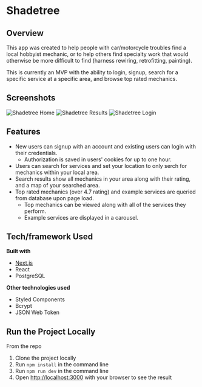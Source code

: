# Shadetree #

## Overview ##
This app was created to help people with car/motorcycle troubles find a local hobbyist mechanic, or to help others find specialty work that would otherwise be more difficult to find (harness rewiring, retrofitting, painting).

This is currently an MVP with the ability to login, signup, search for a specific service at a specific area, and browse top rated mechanics.

## Screenshots ##
![Shadetree Home](https://shadetree-project.s3-us-west-1.amazonaws.com/Shadetree_home.png)
![Shadetree Results](https://shadetree-project.s3-us-west-1.amazonaws.com/Shadetree_results.png)
![Shadetree Login](https://shadetree-project.s3-us-west-1.amazonaws.com/Shadetree_login.png)

## Features ##
- New users can signup with an account and existing users can login with their credentials.
  - Authorization is saved in users' cookies for up to one hour.
- Users can search for services and set your location to only serch for mechanics within your local area.
- Search results show all mechanics in your area along with their rating, and a map of your searched area.
- Top rated mechanics (over 4.7 rating) and example services are queried from database upon page load.
  - Top mechanics can be viewed along with all of the services they perform.
  - Example services are displayed in a carousel.

## Tech/framework Used ##
__Built with__
- [Next.js](https://nextjs.org)
- React
- PostgreSQL

__Other technologies used__
- Styled Components
- Bcrypt
- JSON Web Token

## Run the Project Locally ##
From the repo
1. Clone the project locally
2. Run ```npm install``` in the command line
3. Run ```npm run dev``` in the command line
4. Open [http://localhost:3000](http://localhost:3000) with your browser to see the result

